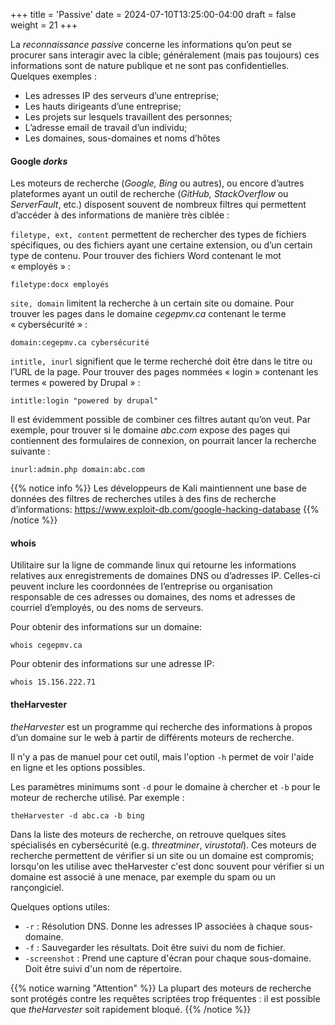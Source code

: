 +++
title = 'Passive'
date = 2024-07-10T13:25:00-04:00
draft = false
weight = 21
+++

La _reconnaissance passive_ concerne les informations qu’on peut se procurer sans interagir avec la cible; généralement (mais pas toujours) ces informations sont de nature publique et ne sont pas confidentielles. Quelques exemples :
+ Les adresses IP des serveurs d’une entreprise;
+ Les hauts dirigeants d’une entreprise;
+ Les projets sur lesquels travaillent des personnes;
+ L’adresse email de travail d’un individu;
+ Les domaines, sous-domaines et noms d’hôtes


#### Google _dorks_

Les moteurs de recherche (_Google, Bing_ ou autres), ou encore d’autres plateformes ayant un outil de recherche (_GitHub, StackOverflow_ ou _ServerFault_, etc.) disposent souvent de nombreux filtres qui permettent d’accéder à des informations de manière très ciblée :

`filetype, ext, content` permettent de rechercher des types de fichiers spécifiques, ou des fichiers ayant une certaine extension, ou d’un certain type de contenu. Pour trouver des fichiers Word contenant le mot « employés » :
```
filetype:docx employés
```

`site, domain` limitent la recherche à un certain site ou domaine. Pour trouver les pages dans le domaine _cegepmv.ca_ contenant le terme « cybersécurité » :
```
domain:cegepmv.ca cybersécurité
```

`intitle, inurl` signifient que le terme recherché doit être dans le titre ou l’URL de la page. Pour trouver des pages nommées « login » contenant les termes « powered by Drupal » :
```
intitle:login "powered by drupal"
```

Il est évidemment possible de combiner ces filtres autant qu’on veut. Par exemple, pour trouver si le domaine _abc.com_ expose des pages qui contiennent des formulaires de connexion, on pourrait lancer la recherche suivante :
```
inurl:admin.php domain:abc.com
```

{{% notice info %}}
Les développeurs de Kali maintiennent une base de données des filtres de recherches utiles à des fins de recherche d’informations: https://www.exploit-db.com/google-hacking-database
{{% /notice %}}

#### whois

Utilitaire sur la ligne de commande linux qui retourne les informations relatives aux enregistrements de domaines DNS ou d’adresses IP. Celles-ci peuvent inclure les coordonnées de l’entreprise ou organisation responsable de ces adresses ou domaines, des noms et adresses de courriel d’employés, ou des noms de serveurs. 

Pour obtenir des informations sur un domaine:
```
whois cegepmv.ca
```

Pour obtenir des informations sur une adresse IP:
```
whois 15.156.222.71
```

#### theHarvester

_theHarvester_ est un programme qui recherche des informations à propos d’un domaine sur le web à partir de différents moteurs de recherche. 

Il n'y a pas de manuel pour cet outil, mais l'option `-h` permet de voir l'aide en ligne et les options possibles.

Les paramètres minimums sont `-d` pour le domaine à chercher et `-b` pour le moteur de recherche utilisé. Par exemple :
```
theHarvester -d abc.ca -b bing
```

Dans la liste des moteurs de recherche, on retrouve quelques sites spécialisés en cybersécurité (e.g. _threatminer_, _virustotal_). Ces moteurs de recherche permettent de vérifier si un site ou un domaine est compromis; lorsqu'on les utilise avec theHarvester c'est donc souvent pour vérifier si un domaine est associé à une menace, par exemple du spam ou un rançongiciel.

Quelques options utiles:
- `-r` : Résolution DNS. Donne les adresses IP associées à chaque sous-domaine.
- `-f` : Sauvegarder les résultats. Doit être suivi du nom de fichier.
- `-screenshot` : Prend une capture d'écran pour chaque sous-domaine. Doit être suivi d'un nom de répertoire.
  
{{% notice warning "Attention" %}}
La plupart des moteurs de recherche sont protégés contre les requêtes scriptées trop fréquentes : il est possible que _theHarvester_ soit rapidement bloqué.
 {{% /notice %}}


